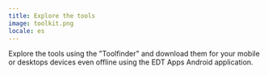 ```yaml
---
title: Explore the tools
image: toolkit.png
locale: es
---
```


Explore the tools using the "Toolfinder" and download them for your mobile or desktops devices even offline using the EDT Apps Android application.

<app-button :color="true" localUrl=":8086/all/https://www.earthdefenderstoolkit.com/toolfinder?lang=es" text="Toolfinder"></app-button>

<app-button link="apps" target="_self" text="Install apps"></app-button>
